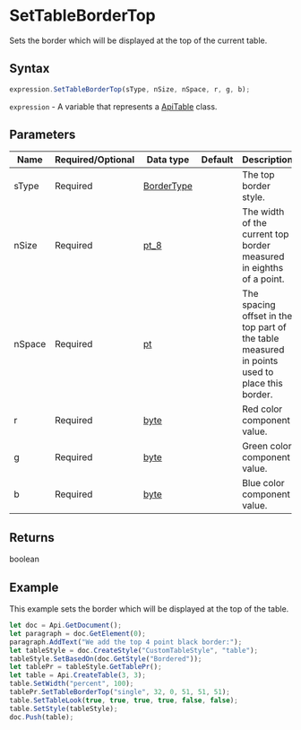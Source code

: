 # SetTableBorderTop

Sets the border which will be displayed at the top of the current table.

## Syntax

```javascript
expression.SetTableBorderTop(sType, nSize, nSpace, r, g, b);
```

`expression` - A variable that represents a [ApiTable](../ApiTable.md) class.

## Parameters

| **Name** | **Required/Optional** | **Data type** | **Default** | **Description** |
| ------------- | ------------- | ------------- | ------------- | ------------- |
| sType | Required | [BorderType](../../Enumeration/BorderType.md) |  | The top border style. |
| nSize | Required | [pt_8](../../Enumeration/pt_8.md) |  | The width of the current top border measured in eighths of a point. |
| nSpace | Required | [pt](../../Enumeration/pt.md) |  | The spacing offset in the top part of the table measured in points used to place this border. |
| r | Required | [byte](../../Enumeration/byte.md) |  | Red color component value. |
| g | Required | [byte](../../Enumeration/byte.md) |  | Green color component value. |
| b | Required | [byte](../../Enumeration/byte.md) |  | Blue color component value. |

## Returns

boolean

## Example

This example sets the border which will be displayed at the top of the table.

```javascript editor-
let doc = Api.GetDocument();
let paragraph = doc.GetElement(0);
paragraph.AddText("We add the top 4 point black border:");
let tableStyle = doc.CreateStyle("CustomTableStyle", "table");
tableStyle.SetBasedOn(doc.GetStyle("Bordered"));
let tablePr = tableStyle.GetTablePr();
let table = Api.CreateTable(3, 3);
table.SetWidth("percent", 100);
tablePr.SetTableBorderTop("single", 32, 0, 51, 51, 51);
table.SetTableLook(true, true, true, true, false, false);
table.SetStyle(tableStyle);
doc.Push(table);
```
